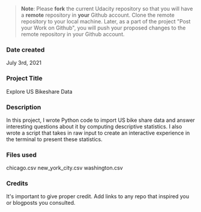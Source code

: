 >**Note**: Please **fork** the current Udacity repository so that you will have a **remote** repository in **your** Github account. Clone the remote repository to your local machine. Later, as a part of the project "Post your Work on Github", you will push your proposed changes to the remote repository in your Github account.

### Date created
July 3rd, 2021

### Project Title
Explore US Bikeshare Data

### Description
In this project, I wrote Python code to import US bike share data and answer interesting questions about it by computing descriptive statistics. I also wrote a script that takes in raw input to create an interactive experience in the terminal to present these statistics.

### Files used
chicago.csv
new_york_city.csv
washington.csv

### Credits
It's important to give proper credit. Add links to any repo that inspired you or blogposts you consulted.
